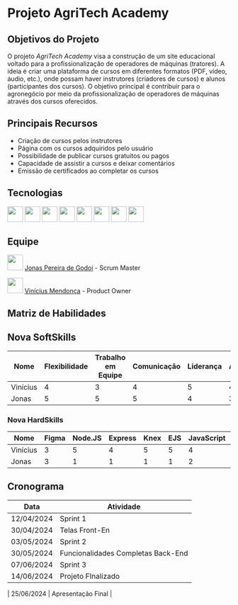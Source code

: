 # Projeto AgriTech Academy

## Objetivos do Projeto

O projeto *AgriTech Academy* visa a construção de um site educacional voltado para a profissionalização de operadores de máquinas (tratores). A ideia é criar uma plataforma de cursos em diferentes formatos (PDF, vídeo, áudio, etc.), onde possam haver instrutores (criadores de cursos) e alunos (participantes dos cursos). O objetivo principal é contribuir para o agronegócio por meio da profissionalização de operadores de máquinas através dos cursos oferecidos.

## Principais Recursos

- Criação de cursos pelos instrutores
- Página com os cursos adquiridos pelo usuário
- Possibilidade de publicar cursos gratuitos ou pagos
- Capacidade de assistir a cursos e deixar comentários
- Emissão de certificados ao completar os cursos


## Tecnologias
<div>
  <img src="https://img.freepik.com/icones-gratis/html5_318-903450.jpg?w=2000" height="35px">
  <img src="https://upload.wikimedia.org/wikipedia/commons/thumb/6/62/CSS3_logo.svg/2048px-CSS3_logo.svg.png" height="35px">
 
  <img src="https://upload.wikimedia.org/wikipedia/commons/thumb/6/6a/JavaScript-logo.png/640px-JavaScript-logo.png" height="35px">

  <img src="https://github.com/AgriTechAcademyPI/Documentos/assets/94076366/6dbeb906-dce0-4a63-a1eb-d10eab67240a" height="35px">

  <img src="https://getbootstrap.com/docs/5.2/assets/brand/bootstrap-logo-shadow.png" height="35px">

  <img src="[https://getbootstrap.com/docs/5.2/assets/brand/bootstrap-logo-shadow.png](https://cdn.icon-icons.com/icons2/2699/PNG/512/mysql_logo_icon_169941.png)" height="35px">

  <img src="https://upload.wikimedia.org/wikipedia/commons/thumb/9/9a/Visual_Studio_Code_1.35_icon.svg/2048px-Visual_Studio_Code_1.35_icon.svg.png" height="35px">
   
  <img src="https://upload.wikimedia.org/wikipedia/commons/thumb/3/33/Figma-logo.svg/1667px-Figma-logo.svg.png" height="35px">
</div>


## Equipe

<img src="https://avatars.githubusercontent.com/u/128511053?v=4" height="35px"> [Jonas Pereira de Godoi](https://github.com/TonhoJonas) - Scrum Master

<img src="https://avatars.githubusercontent.com/u/94076366?v=4" height="35px"> [Vinícius Mendonça](https://github.com/ViniciusMendonca12) - Product Owner


## Matriz de Habilidades

## Nova SoftSkills

| Nome      | Flexibilidade | Trabalho em Equipe | Comunicação | Liderança | Autonomia | Relacionamento Interpessoal | Motivação |
|-----------|---------------|--------------------|-------------|-----------|-----------|----------------------------|-----------|
| Vinícius  | 4             | 3                  | 4           | 5         | 4         | 5                          | 5         |
| Jonas     | 5             | 5                  | 5           | 4         | 3         | 5                          | 4         |

### Nova HardSkills

| Nome      | Figma | Node.JS | Express | Knex      | EJS | JavaScript | HTML | CSS | MYSQL | BOOTSTRAP |
|-----------|-------|---------|---------|-----------|-----|------------|------|-----|-------|-----------|
| Vinícius  | 3     | 5       | 4       | 5         | 5   | 4          | 4    | 4   | 4     | 3         |
| Jonas     | 3     | 1       | 1       | 1         | 1   | 2          | 4    | 3   | 5     | 4         |

## Cronograma

| Data       | Atividade                             |
|------------|---------------------------------------|
| 12/04/2024 | Sprint 1                              |
| 30/04/2024 | Telas Front-En                        |
| 03/05/2024 | Sprint 2                              |
| 30/05/2024 | Funcionalidades Completas Back-End    |
| 07/06/2024 | Sprint 3                              |
| 14/06/2024 | Projeto FInalizado                    |

| 25/06/2024 | Apresentação Final                    |




